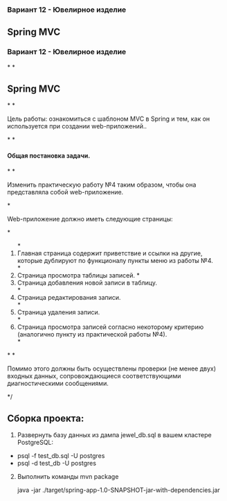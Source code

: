 <h3>Вариант 12 - Ювелирное изделие</h3>
 
<h2>Spring MVC </h2>
 
   <h3>Вариант 12 - Ювелирное изделие</h3>
 * 
 * <h2> Spring MVC</h2>
 *
 * <p>Цель работы: ознакомиться c шаблоном MVC в Spring и тем, как он используется при создании web-приложений..</p>
 * 
 * <h4>Общая постановка задачи. </h4>
 *
 * <p> Изменить практическую работу №4 таким образом, чтобы она представляла собой web-приложение. </p>
 * <p>Web-приложение должно иметь следующие страницы:</p>
 *	<ol>
 * <li>  Главная страница содержит приветствие и ссылки на другие, которые дублируют по функционалу пункты меню из работы №4.</li>
 * <li>  Страница просмотра таблицы записей.
 * <li>  Страница добавления новой записи в таблицу.</li>
 * <li>  Страница редактирования записи.</li>
 * <li>  Страница удаления записи.</li>
 * <li>  Страница просмотра записей согласно некоторому критерию (аналогично пункту из практической работы №4).</li>
 *</ol>
 *
 *<p>Помимо этого должны быть осуществлены проверки (не менее двух) входных данных, сопровождающиеся соответствующими диагностическими сообщениями.</p>
 */
 <h2>Сборка проекта:</h2>
 
 1. Развернуть базу данных из дампа jewel_db.sql в вашем кластере PostgreSQL:
  - psql -f test_db.sql -U postgres  
  - psql -d test_db -U postgres
 
 2. Выполнить команды 
 	mvn package
 
	java -jar ./target/spring-app-1.0-SNAPSHOT-jar-with-dependencies.jar


      
